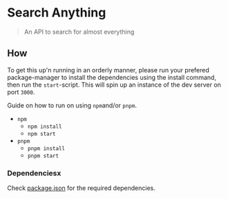 # Search Anything

> An API to search for almost everything

## How

To get this up'n running in an orderly manner, please run your prefered package-manager to install the dependencies using the install command, then run the `start`-script. This will spin up an instance of the dev server on port `3000`.

Guide on how to run on using `npm`and/or `pnpm`.

- `npm`
  - `npm install`
  - `npm start`
- `pnpm`
  - `pnpm install`
  - `pnpm start`

### Dependenciesx

Check [package.json](package.json) for the required dependencies.
